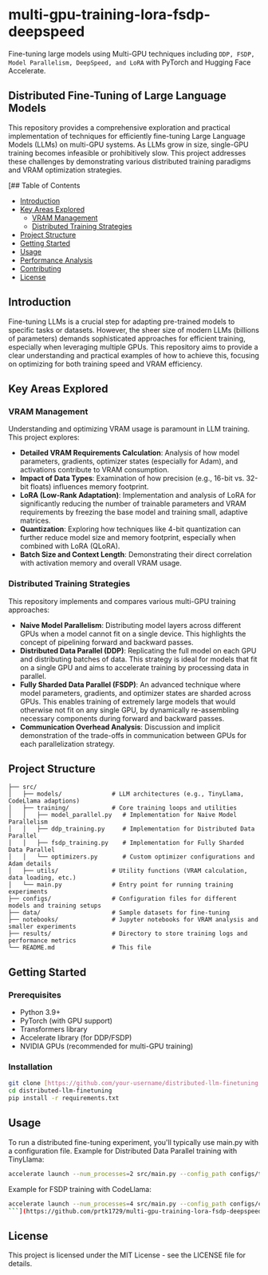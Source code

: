 # multi-gpu-training-lora-fsdp-deepspeed
Fine-tuning large models using Multi-GPU techniques including `DDP, FSDP, Model Parallelism, DeepSpeed, and LoRA` with PyTorch and Hugging Face Accelerate.

## Distributed Fine-Tuning of Large Language Models

This repository provides a comprehensive exploration and practical implementation of techniques for efficiently fine-tuning Large Language Models (LLMs) on multi-GPU systems. As LLMs grow in size, single-GPU training becomes infeasible or prohibitively slow. This project addresses these challenges by demonstrating various distributed training paradigms and VRAM optimization strategies.

[## Table of Contents

- [Introduction](#introduction)
- [Key Areas Explored](#key-areas-explored)
  - [VRAM Management](#vram-management)
  - [Distributed Training Strategies](#distributed-training-strategies)
- [Project Structure](#project-structure)
- [Getting Started](#getting-started)
- [Usage](#usage)
- [Performance Analysis](#performance-analysis)
- [Contributing](#contributing)
- [License](#license)

## Introduction

Fine-tuning LLMs is a crucial step for adapting pre-trained models to specific tasks or datasets. However, the sheer size of modern LLMs (billions of parameters) demands sophisticated approaches for efficient training, especially when leveraging multiple GPUs. This repository aims to provide a clear understanding and practical examples of how to achieve this, focusing on optimizing for both training speed and VRAM efficiency.

## Key Areas Explored

### VRAM Management

Understanding and optimizing VRAM usage is paramount in LLM training. This project explores:

* **Detailed VRAM Requirements Calculation**: Analysis of how model parameters, gradients, optimizer states (especially for Adam), and activations contribute to VRAM consumption.
* **Impact of Data Types**: Examination of how precision (e.g., 16-bit vs. 32-bit floats) influences memory footprint.
* **LoRA (Low-Rank Adaptation)**: Implementation and analysis of LoRA for significantly reducing the number of trainable parameters and VRAM requirements by freezing the base model and training small, adaptive matrices.
* **Quantization**: Exploring how techniques like 4-bit quantization can further reduce model size and memory footprint, especially when combined with LoRA (QLoRA).
* **Batch Size and Context Length**: Demonstrating their direct correlation with activation memory and overall VRAM usage.

### Distributed Training Strategies

This repository implements and compares various multi-GPU training approaches:

* **Naive Model Parallelism**: Distributing model layers across different GPUs when a model cannot fit on a single device. This highlights the concept of pipelining forward and backward passes.
* **Distributed Data Parallel (DDP)**: Replicating the full model on each GPU and distributing batches of data. This strategy is ideal for models that fit on a single GPU and aims to accelerate training by processing data in parallel.
* **Fully Sharded Data Parallel (FSDP)**: An advanced technique where model parameters, gradients, and optimizer states are sharded across GPUs. This enables training of extremely large models that would otherwise not fit on any single GPU, by dynamically re-assembling necessary components during forward and backward passes.
* **Communication Overhead Analysis**: Discussion and implicit demonstration of the trade-offs in communication between GPUs for each parallelization strategy.

## Project Structure
```text
├── src/
│   ├── models/              # LLM architectures (e.g., TinyLlama, CodeLlama adaptions)
│   ├── training/            # Core training loops and utilities
│   │   ├── model_parallel.py   # Implementation for Naive Model Parallelism
│   │   ├── ddp_training.py     # Implementation for Distributed Data Parallel
│   │   ├── fsdp_training.py    # Implementation for Fully Sharded Data Parallel
│   │   └── optimizers.py       # Custom optimizer configurations and Adam details
│   ├── utils/               # Utility functions (VRAM calculation, data loading, etc.)
│   └── main.py              # Entry point for running training experiments
├── configs/                 # Configuration files for different models and training setups
├── data/                    # Sample datasets for fine-tuning
├── notebooks/               # Jupyter notebooks for VRAM analysis and smaller experiments
├── results/                 # Directory to store training logs and performance metrics
└── README.md                # This file
```

## Getting Started

### Prerequisites

* Python 3.9+
* PyTorch (with GPU support)
* Transformers library
* Accelerate library (for DDP/FSDP)
* NVIDIA GPUs (recommended for multi-GPU training)

### Installation

```bash
git clone [https://github.com/your-username/distributed-llm-finetuning.git](https://github.com/your-username/distributed-llm-finetuning.git)
cd distributed-llm-finetuning
pip install -r requirements.txt
```

## Usage

To run a distributed fine-tuning experiment, you'll typically use main.py with a configuration file.
Example for Distributed Data Parallel training with TinyLlama:

```bash
accelerate launch --num_processes=2 src/main.py --config_path configs/tinyllama_ddp.yaml
```
Example for FSDP training with CodeLlama:
```bash
accelerate launch --num_processes=4 src/main.py --config_path configs/codellama_fsdp.yaml
```](https://github.com/prtk1729/multi-gpu-training-lora-fsdp-deepspeed/tree/main)
```

## License
This project is licensed under the MIT License - see the LICENSE file for details.
